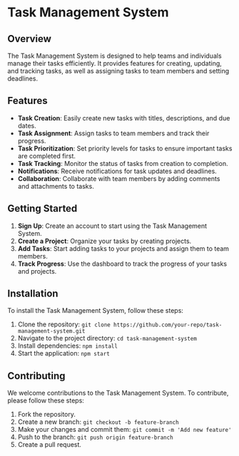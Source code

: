 # Task Management System

## Overview
The Task Management System is designed to help teams and individuals manage their tasks efficiently. It provides features for creating, updating, and tracking tasks, as well as assigning tasks to team members and setting deadlines.

## Features
- **Task Creation**: Easily create new tasks with titles, descriptions, and due dates.
- **Task Assignment**: Assign tasks to team members and track their progress.
- **Task Prioritization**: Set priority levels for tasks to ensure important tasks are completed first.
- **Task Tracking**: Monitor the status of tasks from creation to completion.
- **Notifications**: Receive notifications for task updates and deadlines.
- **Collaboration**: Collaborate with team members by adding comments and attachments to tasks.

## Getting Started
1. **Sign Up**: Create an account to start using the Task Management System.
2. **Create a Project**: Organize your tasks by creating projects.
3. **Add Tasks**: Start adding tasks to your projects and assign them to team members.
4. **Track Progress**: Use the dashboard to track the progress of your tasks and projects.

## Installation
To install the Task Management System, follow these steps:
1. Clone the repository: `git clone https://github.com/your-repo/task-management-system.git`
2. Navigate to the project directory: `cd task-management-system`
3. Install dependencies: `npm install`
4. Start the application: `npm start`

## Contributing
We welcome contributions to the Task Management System. To contribute, please follow these steps:
1. Fork the repository.
2. Create a new branch: `git checkout -b feature-branch`
3. Make your changes and commit them: `git commit -m 'Add new feature'`
4. Push to the branch: `git push origin feature-branch`
5. Create a pull request.
